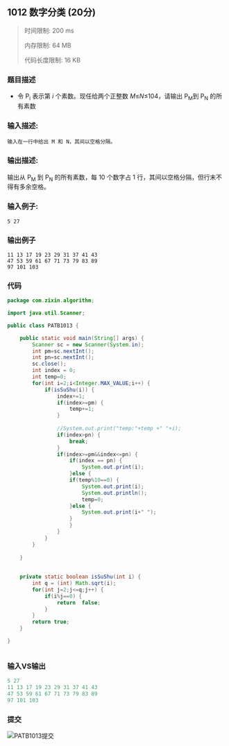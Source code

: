 ## 1012 数字分类 (20分)

> 时间限制: 200 ms
>
> 内存限制: 64 MB
>
> 代码长度限制: 16 KB

### 题目描述

- 令 P<sub>i</sub> 表示第 *i* 个素数。现任给两个正整数 *M*≤*N*≤104，请输出 P<sub>M</sub>到 P<sub>N</sub> 的所有素数

### **输入描述:**

```
输入在一行中给出 M 和 N，其间以空格分隔。
```

### 输出描述:

输出从 P<sub>M</sub> 到 P<sub>N</sub> 的所有素数，每 10 个数字占 1 行，其间以空格分隔，但行末不得有多余空格。

### 输入例子:

```
5 27

```

### 输出例子

```
11 13 17 19 23 29 31 37 41 43
47 53 59 61 67 71 73 79 83 89
97 101 103

```



### 代码

```java
package com.zixin.algorithm;

import java.util.Scanner;

public class PATB1013 {

	public static void main(String[] args) {
		Scanner sc = new Scanner(System.in);
		int pm=sc.nextInt();
		int pn=sc.nextInt();
		sc.close();
		int index = 0;
		int temp=0;
		for(int i=2;i<Integer.MAX_VALUE;i++) {
			if(isSuShu(i)) {
				index+=1;
				if(index>=pm) {
					temp+=1;
				}
				
				//System.out.print("temp:"+temp +" "+i);
				if(index>pn) {
					break;
				}
				if(index>=pm&&index<=pn) {
					if(index == pn) {
						System.out.print(i);
					}else {
					if(temp%10==0) {
						System.out.print(i);
						System.out.println();
						temp=0;
					}else {
						System.out.print(i+" ");
					}
					}
				}
			}
		}
		
	}
	
	
	private static boolean isSuShu(int i) {
		int q = (int) Math.sqrt(i);
		for(int j=2;j<=q;j++) {
			if(i%j==0) {
				return  false;
			}
		}
		return true;
	}

}



```

### 输入VS输出

```java
5 27
11 13 17 19 23 29 31 37 41 43
47 53 59 61 67 71 73 79 83 89
97 101 103
```

### 提交

![PATB1013提交](D:/slpworkspace/github/2020/算法笔记/image/PATB1013提交.png)



